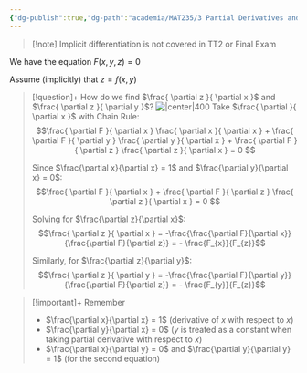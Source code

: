 ```yaml
---
{"dg-publish":true,"dg-path":"academia/MAT235/3 Partial Derivatives and the Gradient/Implicit Differentiation.md","permalink":"/academia/mat-235/3-partial-derivatives-and-the-gradient/implicit-differentiation/","tags":["lecture","math","note","university"],"created":"2024-11-11T19:05:14.357-08:00","updated":"2024-11-29T19:05:57.240-08:00"}
---
```



> [!note] Implicit differentiation is not covered in TT2 or Final Exam

We have the equation $F(x, y, z) = 0$

Assume (implicitly) that $z = f(x, y)$

> [!question]+ How do we find $\frac{ \partial z }{ \partial x }$ and $\frac{ \partial z }{ \partial y }$?
> ![|center|400](https://i.imgur.com/EudLgGg.png)
> Take $\frac{ \partial }{ \partial x }$ with Chain Rule:
> $$\frac{ \partial F }{ \partial x } \frac{ \partial x }{ \partial x } + \frac{ \partial F }{ \partial y } \frac{ \partial y }{ \partial x } + \frac{ \partial F }{ \partial z } \frac{ \partial z }{ \partial x } = 0 $$
>
> Since $\frac{\partial x}{\partial x} = 1$ and $\frac{\partial y}{\partial x} = 0$:
> $$\frac{ \partial F }{ \partial x } + \frac{ \partial F }{ \partial z } \frac{ \partial z }{ \partial x } = 0 $$
>
> Solving for $\frac{\partial z}{\partial x}$:
> $$\frac{ \partial z }{ \partial x } = -\frac{\frac{\partial F}{\partial x}}{\frac{\partial F}{\partial z}} = - \frac{F_{x}}{F_{z}}$$
>
> Similarly, for $\frac{\partial z}{\partial y}$:
> $$\frac{ \partial z }{ \partial y } = -\frac{\frac{\partial F}{\partial y}}{\frac{\partial F}{\partial z}} = - \frac{F_{y}}{F_{z}}$$

> [!important]+ Remember
>
> - $\frac{\partial x}{\partial x} = 1$ (derivative of $x$ with respect to $x$)
> - $\frac{\partial y}{\partial x} = 0$ ($y$ is treated as a constant when taking partial derivative with respect to $x$)
> - $\frac{\partial x}{\partial y} = 0$ and $\frac{\partial y}{\partial y} = 1$ (for the second equation)
